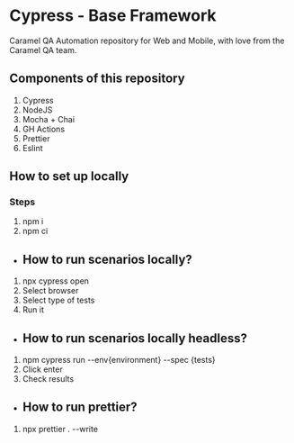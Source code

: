 # Cypress - Base Framework

Caramel QA Automation repository for Web and Mobile, with love from the Caramel QA team.

## Components of this repository

1. Cypress
2. NodeJS
3. Mocha + Chai
4. GH Actions
5. Prettier
6. Eslint

## How to set up locally

### Steps

1.  npm i
2.  npm ci

- ## How to run scenarios locally?

1. npx cypress open
2. Select browser
3. Select type of tests
4. Run it

- ## How to run scenarios locally headless?

1. npm cypress run --env{environment} --spec {tests}
2. Click enter
3. Check results

- ## How to run prettier?

1. npx prettier . --write
